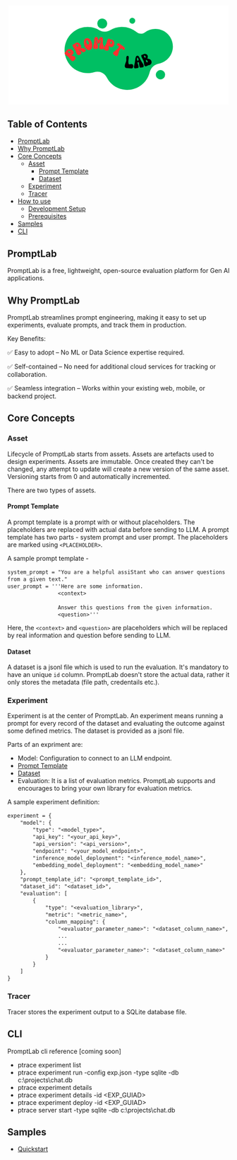 <h4 align="center">
    <img alt="logo" src="src/img/logo.png" style="">
</h4>

## Table of Contents
- [PromptLab](#promptlab)
- [Why PromptLab](#why-promptlab)
- [Core Concepts](#core-concepts)
  - [Asset](#asset)
    - [Prompt Template](#prompt-template)
    - [Dataset](#dataset)
  - [Experiment](#experiment)
  - [Tracer](#tracer)
- [How to use](#how-to-use)
  - [Development Setup](#development-setup)
  - [Prerequisites](#prerequisites)
- [Samples](#samples)
- [CLI](#cli)

## PromptLab

PromptLab is a free, lightweight, open-source evaluation platform for Gen AI applications. 

## Why PromptLab

PromptLab streamlines prompt engineering, making it easy to set up experiments, evaluate prompts, and track them in production.

Key Benefits:

✅ Easy to adopt – No ML or Data Science expertise required.

✅ Self-contained – No need for additional cloud services for tracking or collaboration.

✅ Seamless integration – Works within your existing web, mobile, or backend project.

## Core Concepts
### Asset
Lifecycle of PromptLab starts from assets. Assets are artefacts used to design experiments. Assets are immutable. Once created they can't be changed, any attempt to update will create a new version of the same asset. Versioning starts from 0 and automatically incremented. 

There are two types of assets.

#### Prompt Template
A prompt template is a prompt with or without placeholders. The placeholders are replaced with actual data before sending to LLM. A prompt template has two parts - system prompt and user prompt. The placeholders are marked using `<PLACEHOLDER>`. 

A sample prompt template -

    system_prompt = "You are a helpful assiStant who can answer questions from a given text."
    user_prompt = '''Here are some information. 
                    <context>

                    Answer this questions from the given information.
                    <question>'''

Here, the `<context>` and `<question>` are placeholders which will be replaced by real information and question before sending to LLM.

#### Dataset
A dataset is a jsonl file which is used to run the evaluation. It's mandatory to have an unique `id` column. PromptLab doesn't store the actual data, rather it only stores the metadata (file path, credentails etc.).

### Experiment
Experiment is at the center of PromptLab. An experiment means running a prompt for every record of the dataset and evaluating the outcome against some defined metrics. The dataset is provided as a jsonl file.

Parts of an expriment are:

- Model: Configuration to connect to an LLM endpoint.
- [Prompt Template](#prompt-template)
- [Dataset](#dataset)
- Evaluation: It is a list of evaluation metrics. PromptLab supports and encourages to bring your own library for evaluation metrics.

A sample experiment definition:

    experiment = {
        "model": {
            "type": "<model_type>",
            "api_key": "<your_api_key>",
            "api_version": "<api_version>",
            "endpoint": "<your_model_endpoint>",
            "inference_model_deployment": "<inference_model_name>",
            "embedding_model_deployment": "<embedding_model_name>"
        },
        "prompt_template_id": "<prompt_template_id>",
        "dataset_id": "<dataset_id>",
        "evaluation": [
            {
                "type": "<evaluation_library>",
                "metric": "<metric_name>",
                "column_mapping": {
                    "<evaluator_parameter_name>": "<dataset_column_name>",
                    ...
                    ...
                    "<evaluator_parameter_name>": "<dataset_column_name>"
                }
            }
        ]
    }


### Tracer

Tracer stores the experiment output to a SQLite database file.

## CLI

PromptLab cli reference [coming soon]

- ptrace experiment list
- ptrace experiment run -config exp.json -type sqlite -db c:\projects\chat.db
- ptrace experiment details 
- ptrace experiment details -id <EXP_GUIAD> 
- ptrace experiment deploy -id <EXP_GUIAD>
- ptrace server start -type sqlite -db c:\projects\chat.db

## Samples

- [Quickstart](./samples/quickstart/README.md)